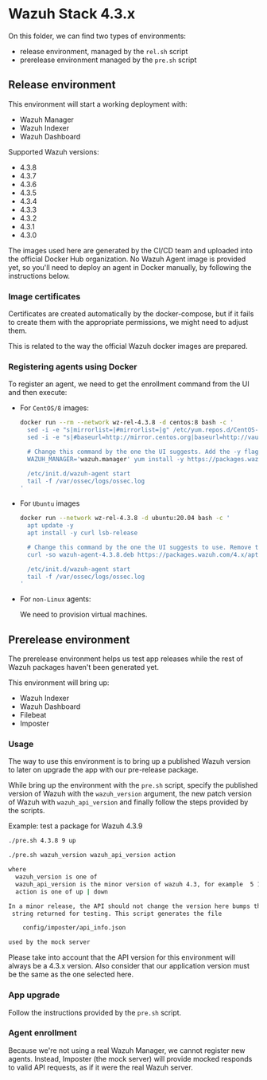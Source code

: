 # Wazuh Stack 4.3.x

On this folder, we can find two types of environments:

 * release environment, managed by the `rel.sh` script
 * prerelease environment managed by the `pre.sh` script

## Release environment

This environment will start a working deployment with:
  - Wazuh Manager
  - Wazuh Indexer
  - Wazuh Dashboard

Supported Wazuh versions:

  - 4.3.8
  - 4.3.7
  - 4.3.6
  - 4.3.5
  - 4.3.4
  - 4.3.3
  - 4.3.2
  - 4.3.1
  - 4.3.0

The images used here are generated by the CI/CD team and uploaded into
the official Docker Hub organization. No Wazuh Agent image is provided yet,
so you'll need to deploy an agent in Docker manually, by following the 
instructions below.

### Image certificates

Certificates are created automatically by the docker-compose, but if
it fails to create them with the appropriate permissions, we might need
to adjust them.

This is related to the way the official Wazuh docker images are
prepared.

### Registering agents using Docker

To register an agent, we need to get the enrollment command from the
UI and then execute:

- For `CentOS/8` images:
  ```bash
  docker run --rm --network wz-rel-4.3.8 -d centos:8 bash -c '
    sed -i -e "s|mirrorlist=|#mirrorlist=|g" /etc/yum.repos.d/CentOS-*
    sed -i -e "s|#baseurl=http://mirror.centos.org|baseurl=http://vault.centos.org|g" /etc/yum.repos.d/CentOS-*

    # Change this command by the one the UI suggests. Add the -y flag and remove the `sudo`.
    WAZUH_MANAGER='wazuh.manager' yum install -y https://packages.wazuh.com/4.x/yum5/x86_64/wazuh-agent-4.3.8-1.el5.x86_64.rpm

    /etc/init.d/wazuh-agent start
    tail -f /var/ossec/logs/ossec.log
  '
  ```

- For `Ubuntu` images
  ```bash
  docker run --network wz-rel-4.3.8 -d ubuntu:20.04 bash -c '
    apt update -y
    apt install -y curl lsb-release

    # Change this command by the one the UI suggests to use. Remove the `sudo`.
    curl -so wazuh-agent-4.3.8.deb https://packages.wazuh.com/4.x/apt/pool/main/w/wazuh-agent/wazuh-agent_4.3.8-1_amd64.deb && WAZUH_MANAGER='wazuh.manager' WAZUH_AGENT_GROUP='default' dpkg -i ./wazuh-agent-4.3.8.deb

    /etc/init.d/wazuh-agent start
    tail -f /var/ossec/logs/ossec.log
  '
  ```

- For `non-Linux` agents:
  
  We need to provision virtual machines.

## Prerelease environment

The prerelease environment helps us test app releases while the rest of
Wazuh packages haven't been generated yet.

This environment will bring up:

 - Wazuh Indexer
 - Wazuh Dashboard
 - Filebeat
 - Imposter

### Usage

The way to use this environment is to bring up a published Wazuh version to 
later on upgrade the app with our pre-release package.

While bring up the environment with the `pre.sh` script, specify the published 
version of Wazuh with the `wazuh_version` argument, the new patch version of 
Wazuh with `wazuh_api_version` and finally follow the steps provided by the 
scripts.

Example: test a package for Wazuh 4.3.9

```bash
./pre.sh 4.3.8 9 up
```

```bash
./pre.sh wazuh_version wazuh_api_version action

where
  wazuh_version is one of
  wazuh_api_version is the minor version of wazuh 4.3, for example  5 17
  action is one of up | down

In a minor release, the API should not change the version here bumps the API
 string returned for testing. This script generates the file

    config/imposter/api_info.json

used by the mock server
```

Please take into account that the API version for this environment will 
always be a 4.3.x version. Also consider that our application version 
must be the same as the one selected here.

### App upgrade

Follow the instructions provided by the `pre.sh` script. 

### Agent enrollment

Because we're not using a real Wazuh Manager, we cannot register new agents. 
Instead, Imposter (the mock server) will provide mocked responds to valid API 
requests, as if it were the real Wazuh server.
